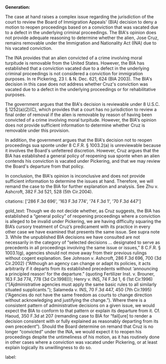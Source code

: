 **Generation:**



The case at hand raises a complex issue regarding the jurisdiction of the court to review the Board of Immigration Appeals' (BIA) decision to deny a motion to reopen proceedings based on a conviction that was vacated due to a defect in the underlying criminal proceedings. The BIA's opinion does not provide adequate reasoning to determine whether the alien, Jose Cruz, remains removable under the Immigration and Nationality Act (INA) due to his vacated conviction.

The INA provides that an alien convicted of a crime involving moral turpitude is removable from the United States. However, the BIA has established that a conviction vacated due to a defect in the underlying criminal proceedings is not considered a conviction for immigration purposes. In re Pickering, 23 I. & N. Dec. 621, 624 (BIA 2003). The BIA's decision in this case does not address whether Cruz's conviction was vacated due to a defect in the underlying proceedings or for rehabilitative purposes.

The government argues that the BIA's decision is reviewable under 8 U.S.C. § 1252(a)(2)(C), which provides that a court has no jurisdiction to review a final order of removal if the alien is removable by reason of having been convicted of a crime involving moral turpitude. However, the BIA's opinion does not provide sufficient information to determine whether Cruz is removable under this provision.

In addition, the government argues that the BIA's decision not to reopen proceedings sua sponte under 8 C.F.R. § 1003.2(a) is unreviewable because it involves the Board's unfettered discretion. However, Cruz argues that the BIA has established a general policy of reopening sua sponte when an alien contends his conviction is vacated under Pickering, and that we may review the Board's departure from that policy.

In conclusion, the BIA's opinion is inconclusive and does not provide sufficient information to determine the issues at hand. Therefore, we will remand the case to the BIA for further explanation and analysis. See Zhu v. Ashcroft, 382 F.3d 521, 528 (5th Cir.2004).

citations: ['286 F.3d 696', '163 F.3d 774', '74 F.3d 1', '70 F.3d 447']

gold_text: Though we do not decide whether, as Cruz suggests, the BIA has established a “general policy” of reopening proceedings where a conviction is alleged to be invalid under Pickering, we are having difficulty squaring the BIA’s cursory treatment of Cruz’s predicament with its practice in every other case we have examined that presents the same issue. See supra note 3. While the unpublished BIA decisions we have consulted are not necessarily in the category of “selected decisions ... designated to serve as precedents in all proceedings involving the same issue or issues,” 8 C.F.R. § 1003.1(g), agencies should not move away from their previous rulings without cogent explanation. See Johnson v. Ashcroft, 286 F.3d 696, 700 (3d Cir.2002) (“Although an agency can change or adapt its policies, it acts arbitrarily if it departs from its established precedents without ‘announcing a principled reason’ for the departure.” (quoting Fertilizer Inst. v. Brouner, 163 F.3d 774, 778 (3d Cir.1998))); Henry v. INS, 74 F.3d 1, 6 (1st Cir.1996) (“[Ajdministrative agencies must apply the same basic rules to all similarly situated supplicants.”); Salameda v. INS, 70 F.3d 447, 450 (7th Cir.1995) (“Agencies do not have the same freedom as courts to change direction without acknowledging and justifying the change.”). Where there is a consistent pattern of administrative decisions on a given issue, we would expect the BIA to conform to that pattern or explain its departure from it. Cf. Haoud, 350 F.3d at 207 (remanding case to BIA for “fail[ure] to render a decision consistent with or fully explained as reasonably departing from its own precedent”). Should the Board determine on remand that Cruz is no longer “convicted” under the INA, we would expect it to reopen his proceedings despite the untimeliness of his motion, as it has routinely done in other cases where a conviction was vacated under Pickering, or at least explain logically its unwillingness to do so.

label: 